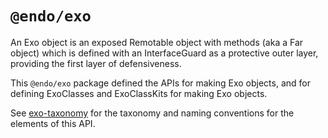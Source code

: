 # `@endo/exo`

An Exo object is an exposed Remotable object with methods (aka a Far object) which is defined with an InterfaceGuard as a protective outer layer, providing the first layer of defensiveness.

This `@endo/exo` package defined the APIs for making Exo objects, and for defining ExoClasses and ExoClassKits for making Exo objects.

See [exo-taxonomy](./docs/exo-taxonomy.md) for the taxonomy and naming conventions for the elements of this API.
